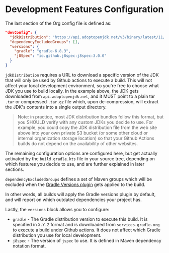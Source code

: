 # Development Features Configuration

The last section of the Org config file is defined as:

```json
"devConfig": {
  "jdkDistribution": "https://api.adoptopenjdk.net/v3/binary/latest/11/ga/linux/x64/jdk/hotspot/normal/adoptopenjdk",
  "dependencyExcludedGroups": [],
  "versions": {
    "gradle": "gradle-6.8.3",
    "j8Spec": "io.github.j8spec:j8spec:3.0.0"
  }
}
```

`jdkDistribution` requires a URL to download a specific version of the JDK that will only be used by Github actions to execute a build. This will not affect your local development environment, so you're free to choose what JDK you use to build locally. In the example above, the JDK gets downloaded from `api.adoptopenjdk.net`, and it MUST point to a plain tar `.tar` or compressed `.tar.gz` file which, upon de-compression, will extract the JDK's contents into a single output directory.

> Note: in practice, most JDK distribution bundles follow this format, but you SHOULD verify with any custom JDKs you decide to use. For example, you could copy the JDK distribution file from the web site above into your own private S3 bucket (or some other cloud or internal organization storage location) so that your Github Actions builds do not depend on the availability of other websites.

The remaining configuration options are configured here, but get actually activated by the `build.gradle.kts` file in your source tree, depending on which features you decide to use, and are further explained in later sections.

`dependencyExcludedGroups` defines a set of Maven groups which will be excluded when the [Gradle Versions plugin](https://plugins.gradle.org/plugin/com.github.ben-manes.versions) gets applied to the build.

In other words, all builds will apply the Gradle versions plugin by default, and will report on which outdated dependencies your project has. 

Lastly, the `versions` block allows you to configure:

- `gradle` - The Gradle distribution version to execute this build. It is specified in `X.Y.Z` format and is downloaded from `services.gradle.org` to execute a build under Github actions. It does not affect which Gradle distribution you use for local development.
- `j8spec` - The version of `jspec` to use. It is defined in Maven dependency notation format.

